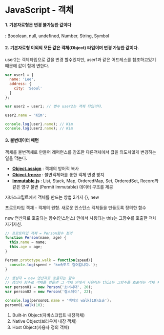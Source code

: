 # JavaScript - 객체

#### 1. 기본자료형은 변경 불가능한 값이다 

 : Booolean, null, undefined, Number, String, Symbol



#### 2. 기본자료형 이외의 모든 값은 객체(Object) 타입이며 변경 가능한 값이다.

user2는 객체타입으로 값을 변경 할수있지만, user1과 같은 어드레스를 참조하고있기때문에 값이 함께 변한다.

```js
var user1 = {
  name: 'Lee',
  address: {
    city: 'Seoul'
  }
};

var user2 = user1; // 변수 user2는 객체 타입이다.

user2.name = 'Kim';

console.log(user1.name); // Kim
console.log(user2.name); // Kim
```



#### 3. 불변데이터 패턴

객체를 불변객체로 만들어 레퍼런스를 참조한 다른객체에서 값을 의도치않게 변경하는일을 막는다.

-  [__Object.assign__](http://poiemaweb.com/js-immutability#21-objectassign) : 객체의 방어적 복사
- [__Object.freeze__](http://poiemaweb.com/js-immutability#22-objectfreeze) : 불변객체화를 통한 객체 변경 방지
- [__Immutable.js__](http://poiemaweb.com/js-immutability#23-immutablejs) : List, Stack, Map, OrderedMap, Set, OrderedSet, Record와 같은 영구 불변 (Permit Immutable) 데이터 구조를 제공





자바스크립트에서 객체를 만드는 방법 2가지 {}, new

프로토타입 객체 - 객체의 원형. 새로운 인스턴스 객체들을 만들도록 정의한 함수

new 연산자로 호출되는 함수(인스턴스) 안에서 사용되는 this는 그함수를 호출한 객체 자기자신. 

```js
// 프로토타입 객체 = Person함수 정의
function Person(name, age) {
  this.name = name;
  this.age = age;
}

Person.prototype.walk = function(speed){
  console.log(speed + 'km속도로 걸어갑니다.');
}

// 생성자 = new 연산자로 호출되는 함수
// 생성자 함수로 객체를 만들면 그 객체 안에서 사용하는 this는 그함수를 호출하는 객체 자신.
var person01 = new Person('소녀시대', 20);
var person02 = new Person('걸스데이', 22);

console.log(person01.name + '객체의 walk(10)호출');
person01.walk(10);
```



1. Built-in Object(자바스크립트 내장객체)
2. Native Object(브라우져 내장 객체)
3. Host Object(사용자 정의 객체)

